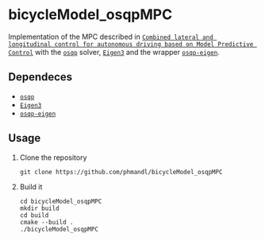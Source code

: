 # bicycleModel_osqpMPC
Implementation of the MPC described in [`Combined lateral and longitudinal control for autonomous driving based on Model Predictive Control`](https://webthesis.biblio.polito.it/10667/1/tesi.pdf) with the [`osqp`](http://osqp.readthedocs.io/en/latest/index.html) solver, [`Eigen3`](http://eigen.tuxfamily.org/index.php?title=Main_Page) and the wrapper [`osqp-eigen`](https://github.com/robotology/osqp-eigen).

## Dependeces
- [`osqp`](http://osqp.readthedocs.io/en/latest/index.html)
- [`Eigen3`](http://eigen.tuxfamily.org/index.php?title=Main_Page)
- [`osqp-eigen`](https://github.com/robotology/osqp-eigen)

## Usage
1. Clone the repository

   ```
   git clone https://github.com/phmandl/bicycleModel_osqpMPC
   ```
2. Build it

   ```
   cd bicycleModel_osqpMPC
   mkdir build
   cd build
   cmake --build .
   ./bicycleModel_osqpMPC
   ```
